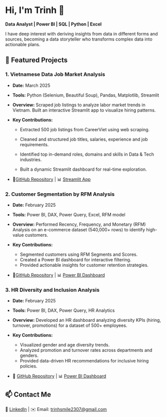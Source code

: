 # Hi, I'm Trinh 👋
**Data Analyst | Power BI | SQL | Python | Excel**
<!--
**phuongtrinhsmile2307/phuongtrinhsmile2307** is a ✨ _special_ ✨ repository because its `README.md` (this file) appears on your GitHub profile.
-->
I have deep interest with deriving insights from data in different forms and sources, becoming a data storyteller who transforms complex data into actionable plans.
## 📂 Featured Projects  
### 1.  Vietnamese Data Job Market Analysis
- **Date:** March 2025
- **Tools:** Python (Selenium, Beautiful Soup), Pandas, Matplotlib, Streamlit
- **Overview:** Scraped job listings to analyze labor market trends in Vietnam. Built an interactive Streamlit app to visualize hiring patterns.
- **Key Contributions:**
  - Extracted 500 job listings from CareerViet using web scraping.

  - Cleaned and structured job titles, salaries, experience and job requirements.

  - Identified top in-demand roles, domains and skills in Data & Tech industries.

  - Built a dynamic Streamlit dashboard for real-time exploration.
    
- 🔗[GitHub Repository](https://github.com/phuongtrinhsmile2307/Job-Scraping) | 📊 [Streamlit App](https://vietnamjob.streamlit.app/)


### 2.  Customer Segmentation by RFM Analysis
- **Date:** February 2025
- **Tools:** Power BI, DAX, Power Query, Excel, RFM model
- **Overview:** Performed Recency, Frequency, and Monetary (RFM) Analysis on an e-commerce dataset (540,000+ rows) to identify high-value customers.
- **Key Contributions:**
  - Segmented customers using RFM Segments and Scores.
  - Created a Power BI dashboard for interactive filtering.
  - Provided actionable insights for customer retention strategies.

- 🔗[GitHub Repository](https://github.com/phuongtrinhsmile2307/Online-Retail-RFM-Analysis-Project) | 📊 [Power BI Dashboard](https://github.com/phuongtrinhsmile2307/Online-Retail-RFM-Analysis-Project/blob/main/Online%20Retail%20Analysis.pdf)


### 3. HR Diversity and Inclusion Analysis
- **Date:** February 2025
- **Tools:**  Power BI, DAX, Power Query, HR Analytics
- **Overview:** Developed an HR dashboard analyzing diversity KPIs (hiring, turnover, promotions) for a dataset of 500+ employees.
- **Key Contributions:**
  - Visualized gender and age diversity trends.
  - Analyzed promotion and turnover rates across departments and genders. 
  - Provided data-driven HR recommendations for inclusive hiring policies.

- 🔗 [GitHub Repository](https://github.com/phuongtrinhsmile2307/HR-Diversity-And-Inclusion-Analysis) | 📊 [Power BI Dashboard](https://github.com/phuongtrinhsmile2307/HR-Diversity-And-Inclusion-Analysis/blob/main/Diversity%20and%20Inclusion%20Analysis.pdf)


## 📫 Contact Me  
🔗 [LinkedIn](https://www.linkedin.com/in/ph%C6%B0%C6%A1ng-trinh-qu%E1%BA%A3ng-th%E1%BB%8B-42370b232?lipi=urn%3Ali%3Apage%3Ad_flagship3_profile_view_base_contact_details%3BLpd7x6NQRaizzRofeAwfFA%3D%3D) | ✉️ Email: trinhsmile2307@gmail.com  
